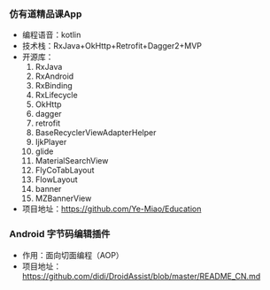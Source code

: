 ### 仿有道精品课App
- 编程语音：kotlin
- 技术栈：RxJava+OkHttp+Retrofit+Dagger2+MVP
- 开源库：
  01. RxJava
  02. RxAndroid
  03. RxBinding
  04. RxLifecycle
  05. OkHttp
  06. dagger
  07. retrofit
  08. BaseRecyclerViewAdapterHelper
  09. IjkPlayer
  10. glide
  11. MaterialSearchView
  12. FlyCoTabLayout
  13. FlowLayout
  14. banner
  15. MZBannerView
- 项目地址：https://github.com/Ye-Miao/Education

### Android 字节码编辑插件
- 作用：面向切面编程（AOP）
- 项目地址：https://github.com/didi/DroidAssist/blob/master/README_CN.md